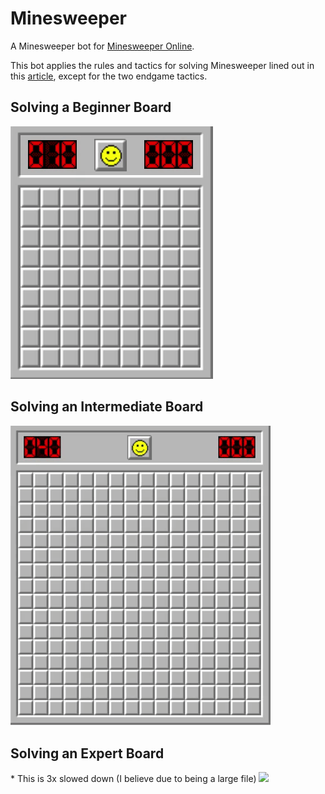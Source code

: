 # Minesweeper
A Minesweeper bot for [Minesweeper Online](http://minesweeperonline.com).

This bot applies the rules and tactics for solving Minesweeper lined out in this [article](https://luckytoilet.wordpress.com/2012/12/23/2125/), except for the two endgame tactics.

## Solving a Beginner Board
![](gifs/beginner.gif)

## Solving an Intermediate Board
![](gifs/intermediate.gif)

## Solving an Expert Board
\* This is 3x slowed down (I believe due to being a large file)
![](gifs/expert.gif)
